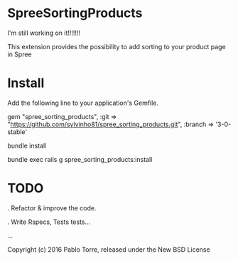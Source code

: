 SpreeSortingProducts
================

I'm still working on it!!!!!!!

This extension provides the possibility to add sorting to your product page in Spree



Install
=======

Add the following line to your application's Gemfile.

gem "spree_sorting_products", :git => "https://github.com/sylvinho81/spree_sorting_products.git", :branch => '3-0-stable'

bundle install

bundle exec rails g spree_sorting_products:install





TODO
====

. Refactor & improve the code.

. Write Rspecs, Tests tests...

...




Copyright (c) 2016 Pablo Torre, released under the New BSD License
